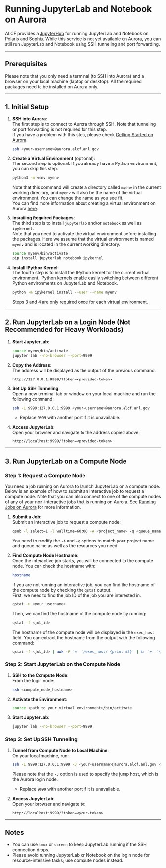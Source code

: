 # Running JupyterLab and Notebook on Aurora

ALCF provides a [JupyterHub](https://jupyter.alcf.anl.gov/) for running JupyterLab and Notebook on Polaris and Sophia. While this service is not yet available on Aurora, you can still run JupyterLab and Notebook using SSH tunneling and port forwarding.

---

## Prerequisites
Please note that you only need a terminal (to SSH into Aurora) and a browser on your local machine (laptop or desktop). All the required packages need to be installed on Aurora only.

---

## 1. Initial Setup
1. **SSH into Aurora**:  
   The first step is to connect to Aurora through SSH. Note that tunneling or port forwarding is not required for this step.  
   If you have a problem with this step, please check [Getting Started on Aurora](../getting-started-on-aurora.md).
   ```bash
   ssh <your-username>@aurora.alcf.anl.gov
   ```

2. **Create a Virtual Environment** (optional):  
   The second step is optional. If you already have a Python environment, you can skip this step.
   ```bash
   python3 -m venv myenv
   ```
   Note that this command will create a directory called `myenv` in the current working directory, and `myenv` will also be the name of the virtual environment. You can change the name as you see fit.  
   You can find more information about creating a virtual environment on Aurora [here](./python.md).

3. **Installing Required Packages**:  
   The third step is to install `jupyterlab` and/or `notebook` as well as `ipykernel`.  
   Note that you need to activate the virtual environment before installing the packages. Here we assume that the virtual environment is named `myenv` and is located in the current working directory.
   ```bash
   source myenv/bin/activate
   pip install jupyterlab notebook ipykernel
   ```

4. **Install IPython Kernel**:  
   The fourth step is to install the IPython kernel for the current virtual environment. IPython kernels enable easily switching between different Python environments on JupyterLab and Notebook.
   ```bash
   python -m ipykernel install --user --name myenv
   ```
   Steps 3 and 4 are only required once for each virtual environment.

---

## 2. Run JupyterLab on a Login Node (Not Recommended for Heavy Workloads)
1. **Start JupyterLab**:
   ```bash
   source myenv/bin/activate
   jupyter lab --no-browser --port=9999
   ```

2. **Copy the Address**:  
   The address will be displayed as the output of the previous command.
   ```
   http://127.0.0.1:9999/?token=<provided-token>
   ```

3. **Set Up SSH Tunneling**:  
   Open a new terminal tab or window on your local machine and run the following command:
   ```bash
   ssh -L 9999:127.0.0.1:9999 <your-username>@aurora.alcf.anl.gov
   ```
   - Replace `9999` with another port if it is unavailable.

4. **Access JupyterLab**:  
   Open your browser and navigate to the address copied above:
   ```
   http://localhost:9999/?token=<provided-token>
   ```

---

## 3. Run JupyterLab on a Compute Node

### Step 1: Request a Compute Node
You need a job running on Aurora to launch JupyterLab on a compute node. Below is an example of how to submit an interactive job to request a compute node. Note that you can also connect to one of the compute nodes of any of your non-interactive jobs that is running on Aurora. See [Running Jobs on Aurora](./running-jobs-on-aurora.md) for more information.

1. **Submit a Job**:  
   Submit an interactive job to request a compute node:
   ```bash
   qsub -l select=1 -l walltime=60:00 -A <project_name> -q <queue_name> -I
   ```
   You need to modify the `-A` and `-q` options to match your project name and queue name as well as the resources you need.

2. **Find Compute Node Hostname**:  
   Once the interactive job starts, you will be connected to the compute node. You can check the hostname with:
   ```bash
   hostname
   ```
   If you are not running an interactive job, you can find the hostname of the compute node by checking the `qstat` output.  
   First, we need to find the job ID of the job you are interested in.
   ```bash
   qstat -u <your_username>
   ```
   Then, we can find the hostname of the compute node by running:
   ```bash
   qstat -f <job_id>
   ```
   The hostname of the compute node will be displayed in the `exec_host` field. You can extract the hostname from the output with the following command:
   ```bash
   qstat -f <job_id> | awk -F '=' '/exec_host/ {print $2}' | tr '+' '\n' | cut -d '/' -f 1
   ```

### Step 2: Start JupyterLab on the Compute Node
1. **SSH to the Compute Node**:  
   From the login node:
   ```bash
   ssh <compute_node_hostname>
   ```

2. **Activate the Environment**:
   ```bash
   source <path_to_your_virtual_environment>/bin/activate
   ```

3. **Start JupyterLab**:
   ```bash
   jupyter lab --no-browser --port=9999
   ```

### Step 3: Set Up SSH Tunneling
1. **Tunnel from Compute Node to Local Machine**:  
   On your local machine, run:
   ```bash
   ssh -L 9999:127.0.0.1:9999 -J <your-username>@aurora.alcf.anl.gov <your-username>@<compute_node_hostname>
   ```
   Please note that the `-J` option is used to specify the jump host, which is the Aurora login node.
   - Replace `9999` with another port if it is unavailable.

2. **Access JupyterLab**:  
   Open your browser and navigate to:
   ```
   http://localhost:9999/?token=<your-token>
   ```

---

## Notes
- You can use `tmux` or `screen` to keep JupyterLab running if the SSH connection drops.
- Please avoid running JupyterLab or Notebook on the login node for resource-intensive tasks; use compute nodes instead.
